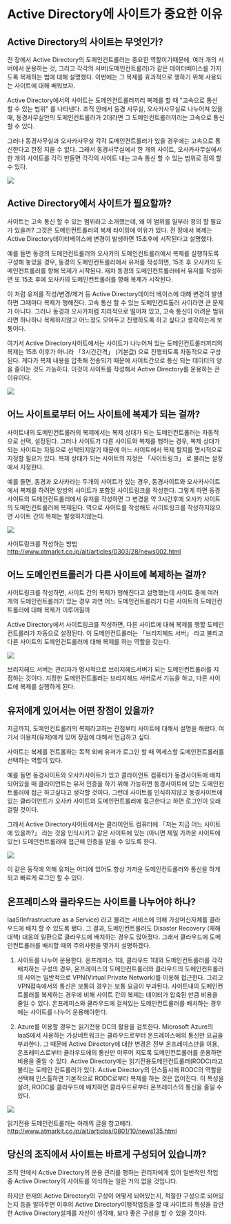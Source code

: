 # Active Directory에 사이트가 중요한 이유

## Active Directory의 사이트는 무엇인가?

전 장에서 Active Directory의 도메인컨트롤러는 중요한 역할이기때문에,  여러 개의 서버에서 운용하는 것, 그리고 각각의 서버(도메인컨트롤러)가 같은 데이터베이스를 가지도록 복제하는 법에 대해 설명했다. 이번에는 그 복제를 효과적으로 행하기 위해 사용되는 사이트에 대해 배워보자.

Active Directory에서의 사이트는 도메인컨트롤러끼리 복제를 할 때 "고속으로 통신 할 수 있는 범위" 를 나타낸다.  조직 안에서 동경 사무실, 오사카사무실로 나누어져 있을 때, 동경사무실안의 도메인컨트롤러가 2대라면 그 도메인컨트롤러끼리는 고속으로 통신 할 수 있다.

그러나 동경사무실과 오사카사무실 각각 도메인컨트롤러가 있을 경우에는 고속으로 통신한다고 한정 지을 수 없다. 그래서 동경사무실에서 한 개의 사이트, 오사카사무실에서 한 개의 사이트를 각각 만들면 각각의 사이트 내는 고속 통신 할 수 있는 범위로 정의 할 수 있다. 

![](image/ad_05/img01.png)

## Active Directory에서 사이트가 필요할까?

사이트는 고속 통신 할 수 있는 범위라고 소개했는데, 왜 이 범위를 일부러 정의 할 필요가 있을까? 그것은 도메인컨트롤러의 복제 타이밍에 이유가 있다. 전 장에서 복제는 Active Directory데이터베이스에 변경이 발생하면 15초후에 시작된다고 설명했다. 

예를 들면 동경의 도메인컨트롤러와 오사카의 도메인컨트롤러에서 복제를 실행하도록 구성해 놓았을 경우, 동경의 도메인컨트롤러에서 유저를 작성하면, 15초 후 오사카의 도메인컨트롤러를 향해 복제가 시작된다.  재차 동경의 도메인컨트롤러에서 유저를 작성하면 또 15초 후에 오사카의 도메인컨트롤러를 향해 복제가 시작된다. 

이 처럼 유저를 작성/변경/제거 등 Active Directory데이터 베이스에 대해 변경이 발생하면 그때마다 복제가 행해진다. 고속 통신 할 수 있는 도메인컨트톨러 사이라면 큰 문제가 아니다. 그러나 동경과 오사카처럼 지리적으로 떨어져 있고, 고속 통신이 어려운 범위라면 하나하나 복제하지않고 어느정도 모아두고 진행하도록 하고 싶다고 생각하는게 보통이다.  

여기서 Active Directory사이트에서는 사이트가 나누어져 있는 도메인컨트롤러끼리의 복제는 15초 이후가 아니라 「3시간간격」 (기본값) 으로 진행되도록 자동적으로 구성된다.  게다가 복제 내용을 압축해 전송되기 때문에 사이트간으로 통신 되는 데이터의 양을 줄이는 것도 가능하다. 이것이 사이트를 작성해서 Active Directory를 운용하는 큰 이유이다. 

![](image/ad_05/img02.png)

## 어느 사이트로부터 어느 사이트에 복제가 되는 걸까?

사이트내의 도메인컨트롤러의 복제에서는 복제 상대가 되는 도메인컨트롤러는 자동적으로 선택, 설정된다. 그러나 사이트가 다른 사이트와 복제를 행하는 경우, 복제 상대가 되는 사이트는 자동으로 선택되지않기 때문에 어느 사이트에서 복제 할지를 명시적으로 지정할 필요가 있다. 복제 상태가 되는 사이트의 지정은  「사이트링크」 로 불리는 설정에서 지정한다. 

예를 들면, 동경과 오사카라는 두개의 사이트가 있는 경우, 동경사이트와 오사카사이트에서 복제를 하려면 양방의 사이트가 포함된 사이트링크를 작성한다. 그렇게 하면 동경사이트의 도메인컨트롤러에서 유저를 작성하면 그 변경을 약 3시간후에 오사카 사이트의 도메인컨트롤러에 복제된다. 역으로 사이트를 작성해도 사이트링크를 작성하지않으면 사이트 간의 복제는 발생하지않는다.

![](image/ad_05/img03.png)

사이트링크를 작성하는 방법
<http://www.atmarkit.co.jp/ait/articles/0303/28/news002.html>

## 어느 도메인컨트롤러가 다른 사이트에 복제하는 걸까? 

사이트링크를 작성하면, 사이트 간의 복제가 행해진다고 설명했는데 사이트 중에 여러 개의 도메인컨트롤러가 있는 경우 과연 어느 도메인컨트롤러가 다른 사이트의 도메인컨트롤러에 대해 복제가 이루어질까 

Active Directory에서 사이트링크를 작성하면, 다른 사이트에 대해 복제를 행할 도메인컨트롤러가 자동으로 설정된다. 이 도메인컨트롤러는 「브리지헤드 서버」 라고 불리고 다른 사이트의 도메인컨트롤러에 대해 복제를 하는 역할을 갖는다. 

![](image/ad_05/img04.png)

브리지헤드 서버는 관리자가 명시적으로 브리지헤드서버가 되는 도메인컨트롤러를 지정하는 것이다. 지정한 도메인컨트롤러는 브리지헤드 서버로서 기능을 하고, 다른 사이트에 복제를 실행하게 된다. 

## 유저에게 있어서는 어떤 장점이 있을까?

지금까지, 도메인컨트롤러의 복제라고하는 관점부터 사이트에 대해서 설명을 해왔다. 여기서 이용자(유저)에게 있어 장점에 대해서 언급하고 싶다.

사이트는 복제를 컨트롤하는 목적 외에 유저가 로그인 할 때 액세스할 도메인컨트롤러를 선택하는 역할이 있다.

예를 들면 동경사이트와 오사카사이트가 있고 클라이언트 컴퓨터가 동경사이트에 배치 되어있을 때 클라이언트는 유저 인증을 하기 위해 가능하면 동경사이트에 있는 도메인컨트롤러에 접근 하고싶다고 생각할 것이다. 그런데 사이트를 인식하지않고 동경사이트에 있는 클라이언트가 오사카 사이트의 도메인컨트롤러에 접근한다고 하면 로그인이 오래 걸릴 것이다.

그래서 Active Directory사이트에서는 클라이언트 컴퓨터에 「저는 지금 어느 사이트에 있을까?」 라는 것을 인식시키고  같은 사이트에 있는 (아니면 제일 가까운 사이트에 있는) 도메인컨트롤러에 접근해 인증을 받을 수 있도록 한다. 

![](image/ad_05/img05.png)

이 같은 동작에 의해 유저는 어디에 있어도 항상 가까운 도메인컨트롤러와 통신을 하게 되고 빠르게 로그인 할 수 있다.

## 온프레미스와 클라우드는 사이트를 나누어야 하나?

IaaS(Infrastructure as a Service) 라고 불리는 서비스에 의해 가상머신자체를 클라우드에 배치 할 수 있도록 됐다. 그 결과, 도메인컨트롤러도 Disaster Recovery (재해대책) 대응의 일환으로 클라우드에 배치하는 경우도 많아졌다. 그래서 클라우드에 도메인컨트롤러를 배치할 때의 주의사항을 몇가지 설명하겠다. 

1. 사이트를 나누어 운용한다.
온프레미스 1대, 클라우드 1대와 도메인컨트롤러를 각각 배치하는 구성의 경우, 온프레미스의 도메인컨트롤러와 클라우드의 도메인컨트롤러의 사이는 일반적으로 VPN(Virtual Private Network)를 이용해 접근한다. 그리고 VPN접속에서의 통신은 보통의 경우는 보통 요금이 부과된다.
사이트내의 도메인컨트롤러를 복제하는 경우에 비해 사이트 간의 복제는 데이터가 압축된 만큼 비용을 줄일 수 있다. 온프레미스와 클라우드에 걸쳐있는 도메인컨트롤러를 배치하는 경우에는 사이트를 나누어 운용해야한다.

2. Azure를 이용할 경우는 읽기전용 DC의 활용을 검토한다.
Microsoft Azure의 IaaS에서 사용하는 가상네트워크는 클라우드로부터 온프레미스에의 통신만 요금을 부과한다. 그 때문에 Active Directory에 대한 변경은 전부 온프레미스만을 이용, 온프레미스로부터 클라우드에의 통신만 이루어 지도록 도메인컨트롤러를 운용하면 비용을 줄일 수 있다. 
Active Directory에는 읽기전용도메인컨트롤러(RODC)라고 불리는 도메인 컨트롤러가 있다.  Active Directory의 인스톨시에 RODC의 역할을 선택해 인스톨하면 기본적으로 RODC로부터 복제를 하는 것은 없어진다. 이 특성을 살려, RODC를 클라우드에 배치하면 클라우드로부터 온프레미스의 통신을 줄일 수 있다.

![](image/ad_05/img06.png)

읽기전용 도메인컨트롤러는 아래의 글을 참고해라.
<http://www.atmarkit.co.jp/ait/articles/0801/10/news135.html>

## 당신의 조직에서 사이트는 바르게 구성되어 있습니까?

조직 안에서 Active Directory의 운용 관리를 행하는 관리자에게 있어 일반적인 작업 중  Active Directory의 사이트를 의식하는 일은 거의 없을 것입니다. 

하지만 현재의  Active Directory의 구성이 어떻게 되어있는지, 적절한 구성으로 되어있는지 등을 알아두면 이후의  Active Directory이행작업등을 할 때 사이트의 특성을 감안한 Active Directory설계를 자신이 생각해, 보다 좋은 구성을 할 수 있을 것이다. 










